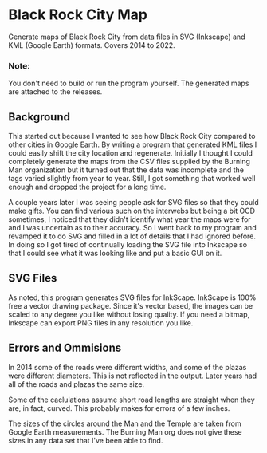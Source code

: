 # Black Rock City Map
Generate maps of Black Rock City from data files in SVG (Inkscape) and KML (Google Earth) formats.
Covers 2014 to 2022.

### Note:
You don't need to build or run the program yourself. The generated maps are attached to the releases. 

## Background
This started out because I wanted to see how Black Rock City compared to other cities in Google Earth. 
By writing a program that generated KML files I could easily shift the city location and regenerate. Initially
I thought I could completely generate the maps from the CSV files supplied by the Burning Man organization but
it turned out that the data was incomplete and the tags varied slightly from year to year. Still, I got
something that worked well enough and dropped the project for a long time. 

A couple years later I was seeing people ask for SVG files so that they could make gifts. You can find various
such on the interwebs but being a bit OCD sometimes, I noticed that they didn't identify what year the maps
were for and I was uncertain as to their accuracy. So I went back to my program and revamped it to do SVG and filled 
in a lot of details that I had ignored before. In doing so I got tired of continually loading the SVG file
into Inkscape so that I could see what it was looking like and put a basic GUI on it.

## SVG Files
As noted, this program generates SVG files for InkScape. InkScape is 100% free a vector drawing package. 
Since it's vector based, the images can be scaled to any degree you like without losing quality.
If you need a bitmap, Inkscape can export PNG files in any resolution you like.


## Errors and Ommisions
In 2014 some of the roads were different widths, and some of the plazas were different diameters. This
is not reflected in the output. Later years had all of the roads and plazas the same size.

Some of the caclulations assume short road lengths are straight when they are, in fact, curved. This probably makes 
for errors of a few inches.

The sizes of the circles around the Man and the Temple are taken from Google Earth measurements. The Burning Man
org does not give these sizes in any data set that I've been able to find.

